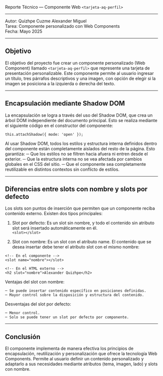 Reporte Técnico — Componente Web ```<tarjeta-aq-perfil>```	

---

Autor: Quizhpe Cuzme Alexander Miguel  
Tarea: Componente personalizado con Web Components  
Fecha: Mayo 2025  

---

## Objetivo

El objetivo del proyecto fue crear un componente personalizado (Web Component) llamado ```<tarjeta-aq-perfil>``` que represente una tarjeta de presentación personalizable. Este componente permite al usuario ingresar un título, tres párrafos descriptivos y una imagen, con opción de elegir si la imagen se posiciona a la izquierda o derecha del texto.

--- 

## Encapsulación mediante Shadow DOM

La encapsulación se logra a través del uso del Shadow DOM, que crea un árbol DOM independiente del documento principal. Esto se realiza mediante el siguiente código en el constructor del componente:

```this.attachShadow({ mode: 'open' });```

Al usar Shadow DOM, todos los estilos y estructura interna definidos dentro del componente están completamente aislados del resto de la página. Esto garantiza:
    ─ Que los estilos no se filtren hacia afuera ni entren desde el exterior.
    ─ Que la estructura interna no se vea afectada por cambios globales en el CSS del sitio.
    ─ Que el componente sea completamente reutilizable en distintos contextos sin conflicto de estilos.

---

## Diferencias entre slots con nombre y slots por defecto

Los slots son puntos de inserción que permiten que un componente reciba contenido externo. Existen dos tipos principales:

1. Slot por defecto: Es un slot sin nombre, y todo el contenido sin atributo slot será insertado automáticamente en él.  
```<slot></slot>```

2. Slot con nombre: Es un slot con el atributo name. El contenido que se desea insertar debe tener el atributo slot con el mismo nombre:

```	
<!-- En el componente -->
<slot name="nombre"></slot>

<!-- En el HTML externo -->
<h2 slot="nombre">Alexander Quizhpe</h2>
```

Ventajas del slot con nombre:

    ─ Se puede insertar contenido específico en posiciones definidas.
    ─ Mayor control sobre la disposición y estructura del contenido.

Desventajas del slot por defecto:

    ─ Menor control.
    ─ Solo se puede tener un slot por defecto por componente.

---

## Conclusión

El componente <tarjeta-aq-perfil> implementa de manera efectiva los principios de encapsulación, reutilización y personalización que ofrece la tecnología Web Components. Permite al usuario definir un contenido personalizado y adaptarlo a sus necesidades mediante atributos (tema, imagen, lado) y slots con nombre.
